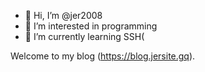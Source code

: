 - 👋 Hi, I’m @jer2008
- 👀 I’m interested in programming
- 🌱 I’m currently learning SSH(

Welcome to my blog (https://blog.jersite.gq).

<!---
jer2008/jer2008 is a ✨ special ✨ repository because its `README.md` (this file) appears on your GitHub profile.
You can click the Preview link to take a look at your changes.
--->
